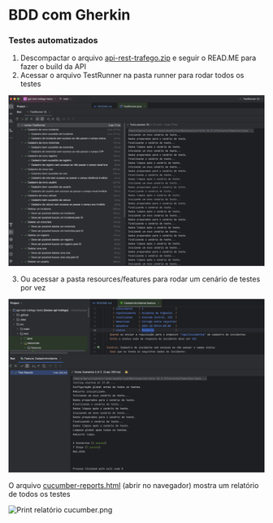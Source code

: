 # BDD com Gherkin

### Testes automatizados

1. Descompactar o arquivo [api-rest-trafego.zip](api-rest-trafego.zip) e seguir o READ.ME para fazer o build da API
2. Acessar o arquivo TestRunner na pasta runner para rodar todos os testes

![print test runner.png](prints%2Fprint%20test%20runner.png)

3. Ou acessar a pasta resources/features para rodar um cenário de testes por vez

![print test features.png](prints%2Fprint%20test%20features.png)

O arquivo [cucumber-reports.html](cucumber-reports.html) (abrir no navegador) mostra um relatório de todos os testes

![Print relatório cucumber.png](prints%2FPrint%20relat%C3%B3rio%20cucumber.png)
